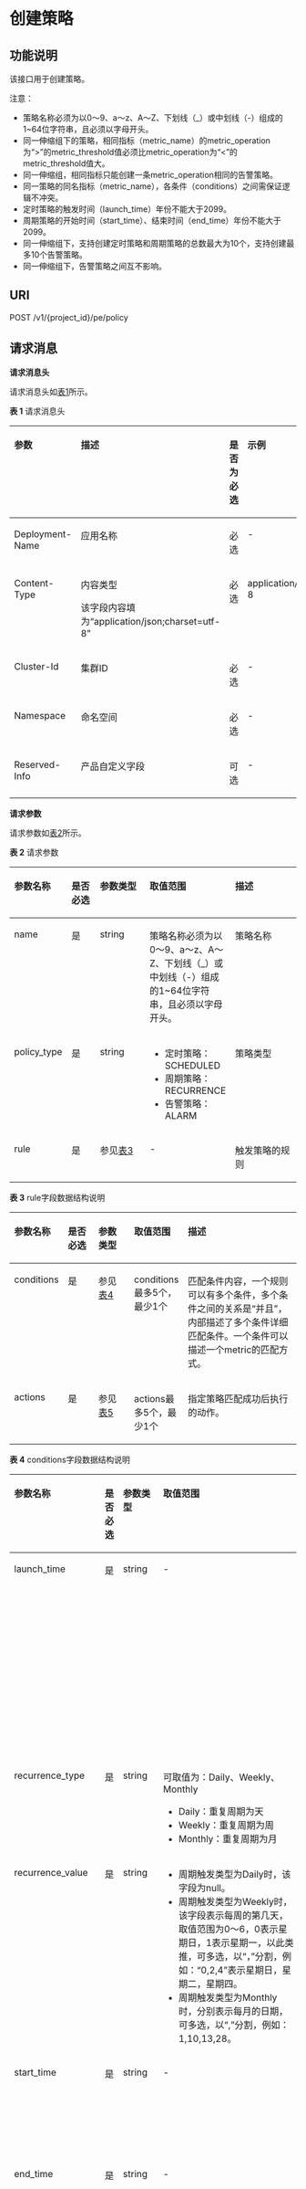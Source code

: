 # 创建策略<a name="ZH-CN_TOPIC_0130935537"></a>

## 功能说明<a name="zh-cn_topic_0082628667_section29498151"></a>

该接口用于创建策略。

注意：

-   策略名称必须为以0～9、a～z、A～Z、下划线（\_）或中划线（-）组成的1\~64位字符串，且必须以字母开头。
-   同一伸缩组下的策略，相同指标（metric\_name）的metric\_operation为“\>”的metric\_threshold值必须比metric\_operation为“<”的metric\_threshold值大。
-   同一伸缩组，相同指标只能创建一条metric\_operation相同的告警策略。
-   同一策略的同名指标（metric\_name），各条件（conditions）之间需保证逻辑不冲突。
-   定时策略的触发时间（launch\_time）年份不能大于2099。
-   周期策略的开始时间（start\_time）、结束时间（end\_time）年份不能大于2099。
-   同一伸缩组下，支持创建定时策略和周期策略的总数最大为10个，支持创建最多10个告警策略。
-   同一伸缩组下，告警策略之间互不影响。

## URI<a name="zh-cn_topic_0082628667_section64156767"></a>

POST /v1/\{project\_id\}/pe/policy

## 请求消息<a name="zh-cn_topic_0082628667_section40539992"></a>

**请求消息头**

请求消息头如[表1](#zh-cn_topic_0082628667_table16580664)所示。

**表 1**  请求消息头

<a name="zh-cn_topic_0082628667_table16580664"></a>
<table><thead align="left"><tr id="zh-cn_topic_0082628667_row57854556"><th class="cellrowborder" valign="top" width="28.28282828282828%" id="mcps1.2.5.1.1"><p id="zh-cn_topic_0082628667_p55707487"><a name="zh-cn_topic_0082628667_p55707487"></a><a name="zh-cn_topic_0082628667_p55707487"></a>参数</p>
</th>
<th class="cellrowborder" valign="top" width="28.28282828282828%" id="mcps1.2.5.1.2"><p id="zh-cn_topic_0082628667_p16012578"><a name="zh-cn_topic_0082628667_p16012578"></a><a name="zh-cn_topic_0082628667_p16012578"></a>描述</p>
</th>
<th class="cellrowborder" valign="top" width="17.17171717171717%" id="mcps1.2.5.1.3"><p id="zh-cn_topic_0082628667_p21950413"><a name="zh-cn_topic_0082628667_p21950413"></a><a name="zh-cn_topic_0082628667_p21950413"></a>是否为必选</p>
</th>
<th class="cellrowborder" valign="top" width="26.26262626262626%" id="mcps1.2.5.1.4"><p id="zh-cn_topic_0082628667_p33153033"><a name="zh-cn_topic_0082628667_p33153033"></a><a name="zh-cn_topic_0082628667_p33153033"></a>示例</p>
</th>
</tr>
</thead>
<tbody><tr id="zh-cn_topic_0082628667_row62378952"><td class="cellrowborder" valign="top" width="28.28282828282828%" headers="mcps1.2.5.1.1 "><p id="zh-cn_topic_0082628667_p19530342"><a name="zh-cn_topic_0082628667_p19530342"></a><a name="zh-cn_topic_0082628667_p19530342"></a>Deployment-Name</p>
</td>
<td class="cellrowborder" valign="top" width="28.28282828282828%" headers="mcps1.2.5.1.2 "><p id="zh-cn_topic_0082628667_p38453873"><a name="zh-cn_topic_0082628667_p38453873"></a><a name="zh-cn_topic_0082628667_p38453873"></a>应用名称</p>
</td>
<td class="cellrowborder" valign="top" width="17.17171717171717%" headers="mcps1.2.5.1.3 "><p id="zh-cn_topic_0082628667_p27755984"><a name="zh-cn_topic_0082628667_p27755984"></a><a name="zh-cn_topic_0082628667_p27755984"></a>必选</p>
</td>
<td class="cellrowborder" valign="top" width="26.26262626262626%" headers="mcps1.2.5.1.4 "><p id="zh-cn_topic_0082628667_p33642220"><a name="zh-cn_topic_0082628667_p33642220"></a><a name="zh-cn_topic_0082628667_p33642220"></a>-</p>
</td>
</tr>
<tr id="zh-cn_topic_0082628667_row34344524"><td class="cellrowborder" valign="top" width="28.28282828282828%" headers="mcps1.2.5.1.1 "><p id="zh-cn_topic_0082628667_p30443021"><a name="zh-cn_topic_0082628667_p30443021"></a><a name="zh-cn_topic_0082628667_p30443021"></a>Content-Type</p>
</td>
<td class="cellrowborder" valign="top" width="28.28282828282828%" headers="mcps1.2.5.1.2 "><p id="zh-cn_topic_0082628667_p49965631"><a name="zh-cn_topic_0082628667_p49965631"></a><a name="zh-cn_topic_0082628667_p49965631"></a>内容类型</p>
<p id="zh-cn_topic_0082628667_p47037497"><a name="zh-cn_topic_0082628667_p47037497"></a><a name="zh-cn_topic_0082628667_p47037497"></a>该字段内容填为“application/json;charset=utf-8”</p>
</td>
<td class="cellrowborder" valign="top" width="17.17171717171717%" headers="mcps1.2.5.1.3 "><p id="zh-cn_topic_0082628667_p51940951"><a name="zh-cn_topic_0082628667_p51940951"></a><a name="zh-cn_topic_0082628667_p51940951"></a>必选</p>
</td>
<td class="cellrowborder" valign="top" width="26.26262626262626%" headers="mcps1.2.5.1.4 "><p id="zh-cn_topic_0082628667_p46467513"><a name="zh-cn_topic_0082628667_p46467513"></a><a name="zh-cn_topic_0082628667_p46467513"></a>application/json;charset=utf-8</p>
</td>
</tr>
<tr id="zh-cn_topic_0082628667_row15554440"><td class="cellrowborder" valign="top" width="28.28282828282828%" headers="mcps1.2.5.1.1 "><p id="zh-cn_topic_0082628667_p51950091"><a name="zh-cn_topic_0082628667_p51950091"></a><a name="zh-cn_topic_0082628667_p51950091"></a>Cluster-Id</p>
</td>
<td class="cellrowborder" valign="top" width="28.28282828282828%" headers="mcps1.2.5.1.2 "><p id="zh-cn_topic_0082628667_p47207880"><a name="zh-cn_topic_0082628667_p47207880"></a><a name="zh-cn_topic_0082628667_p47207880"></a>集群ID</p>
</td>
<td class="cellrowborder" valign="top" width="17.17171717171717%" headers="mcps1.2.5.1.3 "><p id="zh-cn_topic_0082628667_p65741925"><a name="zh-cn_topic_0082628667_p65741925"></a><a name="zh-cn_topic_0082628667_p65741925"></a>必选</p>
</td>
<td class="cellrowborder" valign="top" width="26.26262626262626%" headers="mcps1.2.5.1.4 "><p id="zh-cn_topic_0082628667_p23495690"><a name="zh-cn_topic_0082628667_p23495690"></a><a name="zh-cn_topic_0082628667_p23495690"></a>-</p>
</td>
</tr>
<tr id="zh-cn_topic_0082628667_row10134624"><td class="cellrowborder" valign="top" width="28.28282828282828%" headers="mcps1.2.5.1.1 "><p id="zh-cn_topic_0082628667_p15598181"><a name="zh-cn_topic_0082628667_p15598181"></a><a name="zh-cn_topic_0082628667_p15598181"></a>Namespace</p>
</td>
<td class="cellrowborder" valign="top" width="28.28282828282828%" headers="mcps1.2.5.1.2 "><p id="zh-cn_topic_0082628667_p55493126"><a name="zh-cn_topic_0082628667_p55493126"></a><a name="zh-cn_topic_0082628667_p55493126"></a>命名空间</p>
</td>
<td class="cellrowborder" valign="top" width="17.17171717171717%" headers="mcps1.2.5.1.3 "><p id="p1299319521324"><a name="p1299319521324"></a><a name="p1299319521324"></a>必选</p>
</td>
<td class="cellrowborder" valign="top" width="26.26262626262626%" headers="mcps1.2.5.1.4 "><p id="zh-cn_topic_0082628667_p24818239"><a name="zh-cn_topic_0082628667_p24818239"></a><a name="zh-cn_topic_0082628667_p24818239"></a>-</p>
</td>
</tr>
<tr id="zh-cn_topic_0082628667_row22037565"><td class="cellrowborder" valign="top" width="28.28282828282828%" headers="mcps1.2.5.1.1 "><p id="zh-cn_topic_0082628667_p40212317"><a name="zh-cn_topic_0082628667_p40212317"></a><a name="zh-cn_topic_0082628667_p40212317"></a>Reserved-Info</p>
</td>
<td class="cellrowborder" valign="top" width="28.28282828282828%" headers="mcps1.2.5.1.2 "><p id="zh-cn_topic_0082628667_p35972254"><a name="zh-cn_topic_0082628667_p35972254"></a><a name="zh-cn_topic_0082628667_p35972254"></a>产品自定义字段</p>
</td>
<td class="cellrowborder" valign="top" width="17.17171717171717%" headers="mcps1.2.5.1.3 "><p id="zh-cn_topic_0082628667_p28071463"><a name="zh-cn_topic_0082628667_p28071463"></a><a name="zh-cn_topic_0082628667_p28071463"></a>可选</p>
</td>
<td class="cellrowborder" valign="top" width="26.26262626262626%" headers="mcps1.2.5.1.4 "><p id="zh-cn_topic_0082628667_p59196065"><a name="zh-cn_topic_0082628667_p59196065"></a><a name="zh-cn_topic_0082628667_p59196065"></a>-</p>
</td>
</tr>
</tbody>
</table>

**请求参数**

请求参数如[表2](#zh-cn_topic_0082628667_table26391943)所示。

**表 2**  请求参数

<a name="zh-cn_topic_0082628667_table26391943"></a>
<table><thead align="left"><tr id="zh-cn_topic_0082628667_row51582645"><th class="cellrowborder" valign="top" width="17%" id="mcps1.2.6.1.1"><p id="zh-cn_topic_0082628667_p17444750"><a name="zh-cn_topic_0082628667_p17444750"></a><a name="zh-cn_topic_0082628667_p17444750"></a>参数名称</p>
</th>
<th class="cellrowborder" valign="top" width="11%" id="mcps1.2.6.1.2"><p id="zh-cn_topic_0082628667_p3738651"><a name="zh-cn_topic_0082628667_p3738651"></a><a name="zh-cn_topic_0082628667_p3738651"></a>是否必选</p>
</th>
<th class="cellrowborder" valign="top" width="19%" id="mcps1.2.6.1.3"><p id="zh-cn_topic_0082628667_p34395333"><a name="zh-cn_topic_0082628667_p34395333"></a><a name="zh-cn_topic_0082628667_p34395333"></a>参数类型</p>
</th>
<th class="cellrowborder" valign="top" width="25%" id="mcps1.2.6.1.4"><p id="zh-cn_topic_0082628667_p34558579"><a name="zh-cn_topic_0082628667_p34558579"></a><a name="zh-cn_topic_0082628667_p34558579"></a>取值范围</p>
</th>
<th class="cellrowborder" valign="top" width="28.000000000000004%" id="mcps1.2.6.1.5"><p id="zh-cn_topic_0082628667_p47781518"><a name="zh-cn_topic_0082628667_p47781518"></a><a name="zh-cn_topic_0082628667_p47781518"></a>描述</p>
</th>
</tr>
</thead>
<tbody><tr id="zh-cn_topic_0082628667_row45097725"><td class="cellrowborder" valign="top" width="17%" headers="mcps1.2.6.1.1 "><p id="zh-cn_topic_0082628667_p29037097"><a name="zh-cn_topic_0082628667_p29037097"></a><a name="zh-cn_topic_0082628667_p29037097"></a>name</p>
</td>
<td class="cellrowborder" valign="top" width="11%" headers="mcps1.2.6.1.2 "><p id="zh-cn_topic_0082628667_p3194617"><a name="zh-cn_topic_0082628667_p3194617"></a><a name="zh-cn_topic_0082628667_p3194617"></a>是</p>
</td>
<td class="cellrowborder" valign="top" width="19%" headers="mcps1.2.6.1.3 "><p id="zh-cn_topic_0082628667_p57437397"><a name="zh-cn_topic_0082628667_p57437397"></a><a name="zh-cn_topic_0082628667_p57437397"></a>string</p>
</td>
<td class="cellrowborder" valign="top" width="25%" headers="mcps1.2.6.1.4 "><p id="p7356124014613"><a name="p7356124014613"></a><a name="p7356124014613"></a>策略名称必须为以0～9、a～z、A～Z、下划线（_）或中划线（-）组成的1~64位字符串，且必须以字母开头。</p>
</td>
<td class="cellrowborder" valign="top" width="28.000000000000004%" headers="mcps1.2.6.1.5 "><p id="zh-cn_topic_0082628667_p30495700"><a name="zh-cn_topic_0082628667_p30495700"></a><a name="zh-cn_topic_0082628667_p30495700"></a>策略名称</p>
</td>
</tr>
<tr id="zh-cn_topic_0082628667_row6025849"><td class="cellrowborder" valign="top" width="17%" headers="mcps1.2.6.1.1 "><p id="zh-cn_topic_0082628667_p18331773"><a name="zh-cn_topic_0082628667_p18331773"></a><a name="zh-cn_topic_0082628667_p18331773"></a>policy_type</p>
</td>
<td class="cellrowborder" valign="top" width="11%" headers="mcps1.2.6.1.2 "><p id="zh-cn_topic_0082628667_p8478608"><a name="zh-cn_topic_0082628667_p8478608"></a><a name="zh-cn_topic_0082628667_p8478608"></a>是</p>
</td>
<td class="cellrowborder" valign="top" width="19%" headers="mcps1.2.6.1.3 "><p id="zh-cn_topic_0082628667_p15678685"><a name="zh-cn_topic_0082628667_p15678685"></a><a name="zh-cn_topic_0082628667_p15678685"></a>string</p>
</td>
<td class="cellrowborder" valign="top" width="25%" headers="mcps1.2.6.1.4 "><a name="ul1293515593612"></a><a name="ul1293515593612"></a><ul id="ul1293515593612"><li>定时策略：SCHEDULED</li><li>周期策略：RECURRENCE</li><li>告警策略：ALARM</li></ul>
</td>
<td class="cellrowborder" valign="top" width="28.000000000000004%" headers="mcps1.2.6.1.5 "><p id="zh-cn_topic_0082628667_p57075007"><a name="zh-cn_topic_0082628667_p57075007"></a><a name="zh-cn_topic_0082628667_p57075007"></a>策略类型</p>
</td>
</tr>
<tr id="zh-cn_topic_0082628667_row43913021"><td class="cellrowborder" valign="top" width="17%" headers="mcps1.2.6.1.1 "><p id="zh-cn_topic_0082628667_p184914"><a name="zh-cn_topic_0082628667_p184914"></a><a name="zh-cn_topic_0082628667_p184914"></a>rule</p>
</td>
<td class="cellrowborder" valign="top" width="11%" headers="mcps1.2.6.1.2 "><p id="zh-cn_topic_0082628667_p14978051"><a name="zh-cn_topic_0082628667_p14978051"></a><a name="zh-cn_topic_0082628667_p14978051"></a>是</p>
</td>
<td class="cellrowborder" valign="top" width="19%" headers="mcps1.2.6.1.3 "><p id="zh-cn_topic_0082628667_p5262650"><a name="zh-cn_topic_0082628667_p5262650"></a><a name="zh-cn_topic_0082628667_p5262650"></a>参见<a href="#zh-cn_topic_0082628667_table114216215037">表3</a></p>
</td>
<td class="cellrowborder" valign="top" width="25%" headers="mcps1.2.6.1.4 "><p id="zh-cn_topic_0082628667_p11266626"><a name="zh-cn_topic_0082628667_p11266626"></a><a name="zh-cn_topic_0082628667_p11266626"></a>-</p>
</td>
<td class="cellrowborder" valign="top" width="28.000000000000004%" headers="mcps1.2.6.1.5 "><p id="p2842114714102"><a name="p2842114714102"></a><a name="p2842114714102"></a>触发策略的规则</p>
</td>
</tr>
</tbody>
</table>

**表 3**  rule字段数据结构说明

<a name="zh-cn_topic_0082628667_table114216215037"></a>
<table><thead align="left"><tr id="zh-cn_topic_0082628667_row50280428"><th class="cellrowborder" valign="top" width="17.17171717171717%" id="mcps1.2.6.1.1"><p id="zh-cn_topic_0082628667_p46182839"><a name="zh-cn_topic_0082628667_p46182839"></a><a name="zh-cn_topic_0082628667_p46182839"></a>参数名称</p>
</th>
<th class="cellrowborder" valign="top" width="11.111111111111112%" id="mcps1.2.6.1.2"><p id="zh-cn_topic_0082628667_p49822483"><a name="zh-cn_topic_0082628667_p49822483"></a><a name="zh-cn_topic_0082628667_p49822483"></a>是否必选</p>
</th>
<th class="cellrowborder" valign="top" width="13.13131313131313%" id="mcps1.2.6.1.3"><p id="zh-cn_topic_0082628667_p9089319"><a name="zh-cn_topic_0082628667_p9089319"></a><a name="zh-cn_topic_0082628667_p9089319"></a>参数类型</p>
</th>
<th class="cellrowborder" valign="top" width="16.16161616161616%" id="mcps1.2.6.1.4"><p id="zh-cn_topic_0082628667_p65146268"><a name="zh-cn_topic_0082628667_p65146268"></a><a name="zh-cn_topic_0082628667_p65146268"></a>取值范围</p>
</th>
<th class="cellrowborder" valign="top" width="42.42424242424242%" id="mcps1.2.6.1.5"><p id="zh-cn_topic_0082628667_p42356378"><a name="zh-cn_topic_0082628667_p42356378"></a><a name="zh-cn_topic_0082628667_p42356378"></a>描述</p>
</th>
</tr>
</thead>
<tbody><tr id="zh-cn_topic_0082628667_row8314568"><td class="cellrowborder" valign="top" width="17.17171717171717%" headers="mcps1.2.6.1.1 "><p id="zh-cn_topic_0082628667_p2391374"><a name="zh-cn_topic_0082628667_p2391374"></a><a name="zh-cn_topic_0082628667_p2391374"></a>conditions</p>
</td>
<td class="cellrowborder" valign="top" width="11.111111111111112%" headers="mcps1.2.6.1.2 "><p id="zh-cn_topic_0082628667_p59483605"><a name="zh-cn_topic_0082628667_p59483605"></a><a name="zh-cn_topic_0082628667_p59483605"></a>是</p>
</td>
<td class="cellrowborder" valign="top" width="13.13131313131313%" headers="mcps1.2.6.1.3 "><p id="zh-cn_topic_0082628667_p53442692"><a name="zh-cn_topic_0082628667_p53442692"></a><a name="zh-cn_topic_0082628667_p53442692"></a>参见<a href="#zh-cn_topic_0082628667_table1294668015037">表4</a></p>
</td>
<td class="cellrowborder" valign="top" width="16.16161616161616%" headers="mcps1.2.6.1.4 "><p id="zh-cn_topic_0082628667_p36581930"><a name="zh-cn_topic_0082628667_p36581930"></a><a name="zh-cn_topic_0082628667_p36581930"></a>conditions最多5个，最少1个</p>
</td>
<td class="cellrowborder" valign="top" width="42.42424242424242%" headers="mcps1.2.6.1.5 "><p id="zh-cn_topic_0082628667_p10346342"><a name="zh-cn_topic_0082628667_p10346342"></a><a name="zh-cn_topic_0082628667_p10346342"></a>匹配条件内容，一个规则可以有多个条件，多个条件之间的关系是“并且”，内部描述了多个条件详细匹配条件。一个条件可以描述一个metric的匹配方式。</p>
</td>
</tr>
<tr id="zh-cn_topic_0082628667_row26008214"><td class="cellrowborder" valign="top" width="17.17171717171717%" headers="mcps1.2.6.1.1 "><p id="zh-cn_topic_0082628667_p26290551"><a name="zh-cn_topic_0082628667_p26290551"></a><a name="zh-cn_topic_0082628667_p26290551"></a>actions</p>
</td>
<td class="cellrowborder" valign="top" width="11.111111111111112%" headers="mcps1.2.6.1.2 "><p id="zh-cn_topic_0082628667_p49159881"><a name="zh-cn_topic_0082628667_p49159881"></a><a name="zh-cn_topic_0082628667_p49159881"></a>是</p>
</td>
<td class="cellrowborder" valign="top" width="13.13131313131313%" headers="mcps1.2.6.1.3 "><p id="zh-cn_topic_0082628667_p22527411"><a name="zh-cn_topic_0082628667_p22527411"></a><a name="zh-cn_topic_0082628667_p22527411"></a>参见<a href="#zh-cn_topic_0082628667_table4669780915037">表5</a></p>
</td>
<td class="cellrowborder" valign="top" width="16.16161616161616%" headers="mcps1.2.6.1.4 "><p id="zh-cn_topic_0082628667_p47920339"><a name="zh-cn_topic_0082628667_p47920339"></a><a name="zh-cn_topic_0082628667_p47920339"></a>actions最多5个，最少1个</p>
</td>
<td class="cellrowborder" valign="top" width="42.42424242424242%" headers="mcps1.2.6.1.5 "><p id="zh-cn_topic_0082628667_p56342274"><a name="zh-cn_topic_0082628667_p56342274"></a><a name="zh-cn_topic_0082628667_p56342274"></a>指定策略匹配成功后执行的动作。</p>
</td>
</tr>
</tbody>
</table>

**表 4**  conditions字段数据结构说明

<a name="zh-cn_topic_0082628667_table1294668015037"></a>
<table><thead align="left"><tr id="zh-cn_topic_0082628667_row37524543"><th class="cellrowborder" valign="top" width="17.17171717171717%" id="mcps1.2.6.1.1"><p id="zh-cn_topic_0082628667_p19589120"><a name="zh-cn_topic_0082628667_p19589120"></a><a name="zh-cn_topic_0082628667_p19589120"></a>参数名称</p>
</th>
<th class="cellrowborder" valign="top" width="11.111111111111112%" id="mcps1.2.6.1.2"><p id="zh-cn_topic_0082628667_p43214919"><a name="zh-cn_topic_0082628667_p43214919"></a><a name="zh-cn_topic_0082628667_p43214919"></a>是否必选</p>
</th>
<th class="cellrowborder" valign="top" width="14.14141414141414%" id="mcps1.2.6.1.3"><p id="zh-cn_topic_0082628667_p10747513"><a name="zh-cn_topic_0082628667_p10747513"></a><a name="zh-cn_topic_0082628667_p10747513"></a>参数类型</p>
</th>
<th class="cellrowborder" valign="top" width="30.303030303030305%" id="mcps1.2.6.1.4"><p id="zh-cn_topic_0082628667_p65242240"><a name="zh-cn_topic_0082628667_p65242240"></a><a name="zh-cn_topic_0082628667_p65242240"></a>取值范围</p>
</th>
<th class="cellrowborder" valign="top" width="27.27272727272727%" id="mcps1.2.6.1.5"><p id="zh-cn_topic_0082628667_p50130116"><a name="zh-cn_topic_0082628667_p50130116"></a><a name="zh-cn_topic_0082628667_p50130116"></a>描述</p>
</th>
</tr>
</thead>
<tbody><tr id="zh-cn_topic_0082628667_row34007596"><td class="cellrowborder" valign="top" width="17.17171717171717%" headers="mcps1.2.6.1.1 "><p id="zh-cn_topic_0082628667_p3151905"><a name="zh-cn_topic_0082628667_p3151905"></a><a name="zh-cn_topic_0082628667_p3151905"></a>launch_time</p>
</td>
<td class="cellrowborder" valign="top" width="11.111111111111112%" headers="mcps1.2.6.1.2 "><p id="zh-cn_topic_0082628667_p53977738"><a name="zh-cn_topic_0082628667_p53977738"></a><a name="zh-cn_topic_0082628667_p53977738"></a>是</p>
</td>
<td class="cellrowborder" valign="top" width="14.14141414141414%" headers="mcps1.2.6.1.3 "><p id="zh-cn_topic_0082628667_p10120656"><a name="zh-cn_topic_0082628667_p10120656"></a><a name="zh-cn_topic_0082628667_p10120656"></a>string</p>
</td>
<td class="cellrowborder" valign="top" width="30.303030303030305%" headers="mcps1.2.6.1.4 "><p id="zh-cn_topic_0082628667_p14466778"><a name="zh-cn_topic_0082628667_p14466778"></a><a name="zh-cn_topic_0082628667_p14466778"></a>-</p>
</td>
<td class="cellrowborder" valign="top" width="27.27272727272727%" headers="mcps1.2.6.1.5 "><p id="p2930121751312"><a name="p2930121751312"></a><a name="p2930121751312"></a>触发时间，遵循ISO8601，UTC。</p>
<a name="ul18521122191317"></a><a name="ul18521122191317"></a><ul id="ul18521122191317"><li>如果policy_type为SCHEDULED，则格式为：YYYY-MM-DDThh:mmZ。</li><li>如果policy_type为RECURRENCE，则格式为：hh:mm。</li></ul>
</td>
</tr>
<tr id="zh-cn_topic_0082628667_row46331171"><td class="cellrowborder" valign="top" width="17.17171717171717%" headers="mcps1.2.6.1.1 "><p id="zh-cn_topic_0082628667_p61837391"><a name="zh-cn_topic_0082628667_p61837391"></a><a name="zh-cn_topic_0082628667_p61837391"></a>recurrence_type</p>
</td>
<td class="cellrowborder" valign="top" width="11.111111111111112%" headers="mcps1.2.6.1.2 "><p id="zh-cn_topic_0082628667_p42772808"><a name="zh-cn_topic_0082628667_p42772808"></a><a name="zh-cn_topic_0082628667_p42772808"></a>是</p>
</td>
<td class="cellrowborder" valign="top" width="14.14141414141414%" headers="mcps1.2.6.1.3 "><p id="zh-cn_topic_0082628667_p42045429"><a name="zh-cn_topic_0082628667_p42045429"></a><a name="zh-cn_topic_0082628667_p42045429"></a>string</p>
</td>
<td class="cellrowborder" valign="top" width="30.303030303030305%" headers="mcps1.2.6.1.4 "><p id="p74871629141517"><a name="p74871629141517"></a><a name="p74871629141517"></a>可取值为：Daily、Weekly、Monthly</p>
<a name="ul153785153154"></a><a name="ul153785153154"></a><ul id="ul153785153154"><li>Daily：重复周期为天</li><li>Weekly：重复周期为周</li><li>Monthly：重复周期为月</li></ul>
</td>
<td class="cellrowborder" valign="top" width="27.27272727272727%" headers="mcps1.2.6.1.5 "><p id="zh-cn_topic_0082628667_p42633357"><a name="zh-cn_topic_0082628667_p42633357"></a><a name="zh-cn_topic_0082628667_p42633357"></a>周期触发类型</p>
</td>
</tr>
<tr id="zh-cn_topic_0082628667_row48155897"><td class="cellrowborder" valign="top" width="17.17171717171717%" headers="mcps1.2.6.1.1 "><p id="zh-cn_topic_0082628667_p8313609"><a name="zh-cn_topic_0082628667_p8313609"></a><a name="zh-cn_topic_0082628667_p8313609"></a>recurrence_value</p>
</td>
<td class="cellrowborder" valign="top" width="11.111111111111112%" headers="mcps1.2.6.1.2 "><p id="zh-cn_topic_0082628667_p2313746"><a name="zh-cn_topic_0082628667_p2313746"></a><a name="zh-cn_topic_0082628667_p2313746"></a>是</p>
</td>
<td class="cellrowborder" valign="top" width="14.14141414141414%" headers="mcps1.2.6.1.3 "><p id="zh-cn_topic_0082628667_p53195707"><a name="zh-cn_topic_0082628667_p53195707"></a><a name="zh-cn_topic_0082628667_p53195707"></a>string</p>
</td>
<td class="cellrowborder" valign="top" width="30.303030303030305%" headers="mcps1.2.6.1.4 "><a name="ul19586314184013"></a><a name="ul19586314184013"></a><ul id="ul19586314184013"><li>周期触发类型为Daily时，该字段为null。</li><li>周期触发类型为Weekly时，该字段表示每周的第几天，取值范围为0～6，0表示星期日，1表示星期一，以此类推，可多选，以“，”分割，例如：“0,2,4”表示星期日，星期二，星期四。</li><li>周期触发类型为Monthly时，分别表示每月的日期，可多选，以“,”分割，例如：1,10,13,28。</li></ul>
</td>
<td class="cellrowborder" valign="top" width="27.27272727272727%" headers="mcps1.2.6.1.5 "><p id="zh-cn_topic_0082628667_p32575624"><a name="zh-cn_topic_0082628667_p32575624"></a><a name="zh-cn_topic_0082628667_p32575624"></a>周期触发任务数值</p>
</td>
</tr>
<tr id="zh-cn_topic_0082628667_row24745166"><td class="cellrowborder" valign="top" width="17.17171717171717%" headers="mcps1.2.6.1.1 "><p id="zh-cn_topic_0082628667_p58201440"><a name="zh-cn_topic_0082628667_p58201440"></a><a name="zh-cn_topic_0082628667_p58201440"></a>start_time</p>
</td>
<td class="cellrowborder" valign="top" width="11.111111111111112%" headers="mcps1.2.6.1.2 "><p id="zh-cn_topic_0082628667_p16696223"><a name="zh-cn_topic_0082628667_p16696223"></a><a name="zh-cn_topic_0082628667_p16696223"></a>是</p>
</td>
<td class="cellrowborder" valign="top" width="14.14141414141414%" headers="mcps1.2.6.1.3 "><p id="zh-cn_topic_0082628667_p10216818"><a name="zh-cn_topic_0082628667_p10216818"></a><a name="zh-cn_topic_0082628667_p10216818"></a>string</p>
</td>
<td class="cellrowborder" valign="top" width="30.303030303030305%" headers="mcps1.2.6.1.4 "><p id="zh-cn_topic_0082628667_p22255938"><a name="zh-cn_topic_0082628667_p22255938"></a><a name="zh-cn_topic_0082628667_p22255938"></a>-</p>
</td>
<td class="cellrowborder" valign="top" width="27.27272727272727%" headers="mcps1.2.6.1.5 "><p id="zh-cn_topic_0082628667_p57900534"><a name="zh-cn_topic_0082628667_p57900534"></a><a name="zh-cn_topic_0082628667_p57900534"></a>周期策略重复执行开始时间，遵循ISO8601，UTC，默认立即开始，格式为 : YYYY-MM-DDThh:mmZ。</p>
</td>
</tr>
<tr id="zh-cn_topic_0082628667_row51342761"><td class="cellrowborder" valign="top" width="17.17171717171717%" headers="mcps1.2.6.1.1 "><p id="zh-cn_topic_0082628667_p65122991"><a name="zh-cn_topic_0082628667_p65122991"></a><a name="zh-cn_topic_0082628667_p65122991"></a>end_time</p>
</td>
<td class="cellrowborder" valign="top" width="11.111111111111112%" headers="mcps1.2.6.1.2 "><p id="zh-cn_topic_0082628667_p40470925"><a name="zh-cn_topic_0082628667_p40470925"></a><a name="zh-cn_topic_0082628667_p40470925"></a>是</p>
</td>
<td class="cellrowborder" valign="top" width="14.14141414141414%" headers="mcps1.2.6.1.3 "><p id="zh-cn_topic_0082628667_p56919532"><a name="zh-cn_topic_0082628667_p56919532"></a><a name="zh-cn_topic_0082628667_p56919532"></a>string</p>
</td>
<td class="cellrowborder" valign="top" width="30.303030303030305%" headers="mcps1.2.6.1.4 "><p id="zh-cn_topic_0082628667_p47079412"><a name="zh-cn_topic_0082628667_p47079412"></a><a name="zh-cn_topic_0082628667_p47079412"></a>-</p>
</td>
<td class="cellrowborder" valign="top" width="27.27272727272727%" headers="mcps1.2.6.1.5 "><p id="zh-cn_topic_0082628667_p55336012"><a name="zh-cn_topic_0082628667_p55336012"></a><a name="zh-cn_topic_0082628667_p55336012"></a>周期策略重复执行结束时间，遵循ISO8601，UTC，格式为 : YYYY-MM-DDThh:mmZ。</p>
</td>
</tr>
<tr id="zh-cn_topic_0082628667_row28262061"><td class="cellrowborder" valign="top" width="17.17171717171717%" headers="mcps1.2.6.1.1 "><p id="zh-cn_topic_0082628667_p7525633"><a name="zh-cn_topic_0082628667_p7525633"></a><a name="zh-cn_topic_0082628667_p7525633"></a>metric_namespace</p>
</td>
<td class="cellrowborder" valign="top" width="11.111111111111112%" headers="mcps1.2.6.1.2 "><p id="zh-cn_topic_0082628667_p5596537"><a name="zh-cn_topic_0082628667_p5596537"></a><a name="zh-cn_topic_0082628667_p5596537"></a>是</p>
</td>
<td class="cellrowborder" valign="top" width="14.14141414141414%" headers="mcps1.2.6.1.3 "><p id="zh-cn_topic_0082628667_p50666366"><a name="zh-cn_topic_0082628667_p50666366"></a><a name="zh-cn_topic_0082628667_p50666366"></a>string</p>
</td>
<td class="cellrowborder" valign="top" width="30.303030303030305%" headers="mcps1.2.6.1.4 "><a name="ul626532974213"></a><a name="ul626532974213"></a><ul id="ul626532974213"><li>PAAS.CONTAINER：应用指标的命名空间</li><li>PAAS.CUSTOMMETRICS：自定义指标的命名空间</li></ul>
</td>
<td class="cellrowborder" valign="top" width="27.27272727272727%" headers="mcps1.2.6.1.5 "><p id="zh-cn_topic_0082628667_p31825997"><a name="zh-cn_topic_0082628667_p31825997"></a><a name="zh-cn_topic_0082628667_p31825997"></a>命名空间</p>
</td>
</tr>
<tr id="zh-cn_topic_0082628667_row17998518"><td class="cellrowborder" valign="top" width="17.17171717171717%" headers="mcps1.2.6.1.1 "><p id="zh-cn_topic_0082628667_p48593825"><a name="zh-cn_topic_0082628667_p48593825"></a><a name="zh-cn_topic_0082628667_p48593825"></a>metric_name</p>
</td>
<td class="cellrowborder" valign="top" width="11.111111111111112%" headers="mcps1.2.6.1.2 "><p id="zh-cn_topic_0082628667_p43785757"><a name="zh-cn_topic_0082628667_p43785757"></a><a name="zh-cn_topic_0082628667_p43785757"></a>是</p>
</td>
<td class="cellrowborder" valign="top" width="14.14141414141414%" headers="mcps1.2.6.1.3 "><p id="zh-cn_topic_0082628667_p56985425"><a name="zh-cn_topic_0082628667_p56985425"></a><a name="zh-cn_topic_0082628667_p56985425"></a>string</p>
</td>
<td class="cellrowborder" valign="top" width="30.303030303030305%" headers="mcps1.2.6.1.4 "><p id="zh-cn_topic_0082628667_p52416742"><a name="zh-cn_topic_0082628667_p52416742"></a><a name="zh-cn_topic_0082628667_p52416742"></a>-</p>
</td>
<td class="cellrowborder" valign="top" width="27.27272727272727%" headers="mcps1.2.6.1.5 "><p id="zh-cn_topic_0082628667_p17897732"><a name="zh-cn_topic_0082628667_p17897732"></a><a name="zh-cn_topic_0082628667_p17897732"></a>指标名称</p>
</td>
</tr>
<tr id="zh-cn_topic_0082628667_row26861861"><td class="cellrowborder" valign="top" width="17.17171717171717%" headers="mcps1.2.6.1.1 "><p id="zh-cn_topic_0082628667_p28327138"><a name="zh-cn_topic_0082628667_p28327138"></a><a name="zh-cn_topic_0082628667_p28327138"></a>metric_unit</p>
</td>
<td class="cellrowborder" valign="top" width="11.111111111111112%" headers="mcps1.2.6.1.2 "><p id="zh-cn_topic_0082628667_p12796860"><a name="zh-cn_topic_0082628667_p12796860"></a><a name="zh-cn_topic_0082628667_p12796860"></a>是</p>
</td>
<td class="cellrowborder" valign="top" width="14.14141414141414%" headers="mcps1.2.6.1.3 "><p id="zh-cn_topic_0082628667_p29912730"><a name="zh-cn_topic_0082628667_p29912730"></a><a name="zh-cn_topic_0082628667_p29912730"></a>string</p>
</td>
<td class="cellrowborder" valign="top" width="30.303030303030305%" headers="mcps1.2.6.1.4 "><p id="zh-cn_topic_0082628667_p7012069"><a name="zh-cn_topic_0082628667_p7012069"></a><a name="zh-cn_topic_0082628667_p7012069"></a>-</p>
</td>
<td class="cellrowborder" valign="top" width="27.27272727272727%" headers="mcps1.2.6.1.5 "><p id="zh-cn_topic_0082628667_p31106692"><a name="zh-cn_topic_0082628667_p31106692"></a><a name="zh-cn_topic_0082628667_p31106692"></a>单位</p>
</td>
</tr>
<tr id="zh-cn_topic_0082628667_row11524775"><td class="cellrowborder" valign="top" width="17.17171717171717%" headers="mcps1.2.6.1.1 "><p id="zh-cn_topic_0082628667_p61091552"><a name="zh-cn_topic_0082628667_p61091552"></a><a name="zh-cn_topic_0082628667_p61091552"></a>period</p>
</td>
<td class="cellrowborder" valign="top" width="11.111111111111112%" headers="mcps1.2.6.1.2 "><p id="zh-cn_topic_0082628667_p49468641"><a name="zh-cn_topic_0082628667_p49468641"></a><a name="zh-cn_topic_0082628667_p49468641"></a>是</p>
</td>
<td class="cellrowborder" valign="top" width="14.14141414141414%" headers="mcps1.2.6.1.3 "><p id="zh-cn_topic_0082628667_p47536979"><a name="zh-cn_topic_0082628667_p47536979"></a><a name="zh-cn_topic_0082628667_p47536979"></a>int</p>
</td>
<td class="cellrowborder" valign="top" width="30.303030303030305%" headers="mcps1.2.6.1.4 "><p id="zh-cn_topic_0082628667_p25290077"><a name="zh-cn_topic_0082628667_p25290077"></a><a name="zh-cn_topic_0082628667_p25290077"></a>分别包括20，60，300，900，1800，3600</p>
</td>
<td class="cellrowborder" valign="top" width="27.27272727272727%" headers="mcps1.2.6.1.5 "><p id="zh-cn_topic_0082628667_p35230376"><a name="zh-cn_topic_0082628667_p35230376"></a><a name="zh-cn_topic_0082628667_p35230376"></a>统计周期，单位：秒</p>
</td>
</tr>
<tr id="zh-cn_topic_0082628667_row48637933"><td class="cellrowborder" valign="top" width="17.17171717171717%" headers="mcps1.2.6.1.1 "><p id="zh-cn_topic_0082628667_p47358524"><a name="zh-cn_topic_0082628667_p47358524"></a><a name="zh-cn_topic_0082628667_p47358524"></a>evaluation_periods</p>
</td>
<td class="cellrowborder" valign="top" width="11.111111111111112%" headers="mcps1.2.6.1.2 "><p id="zh-cn_topic_0082628667_p10835231"><a name="zh-cn_topic_0082628667_p10835231"></a><a name="zh-cn_topic_0082628667_p10835231"></a>是</p>
</td>
<td class="cellrowborder" valign="top" width="14.14141414141414%" headers="mcps1.2.6.1.3 "><p id="zh-cn_topic_0082628667_p5238527"><a name="zh-cn_topic_0082628667_p5238527"></a><a name="zh-cn_topic_0082628667_p5238527"></a>int</p>
</td>
<td class="cellrowborder" valign="top" width="30.303030303030305%" headers="mcps1.2.6.1.4 "><p id="p278610414437"><a name="p278610414437"></a><a name="p278610414437"></a>1，2，3，4，5</p>
</td>
<td class="cellrowborder" valign="top" width="27.27272727272727%" headers="mcps1.2.6.1.5 "><p id="zh-cn_topic_0082628667_p10238932"><a name="zh-cn_topic_0082628667_p10238932"></a><a name="zh-cn_topic_0082628667_p10238932"></a>连续周期数</p>
</td>
</tr>
<tr id="zh-cn_topic_0082628667_row25041524"><td class="cellrowborder" valign="top" width="17.17171717171717%" headers="mcps1.2.6.1.1 "><p id="zh-cn_topic_0082628667_p15097570"><a name="zh-cn_topic_0082628667_p15097570"></a><a name="zh-cn_topic_0082628667_p15097570"></a>statistic</p>
</td>
<td class="cellrowborder" valign="top" width="11.111111111111112%" headers="mcps1.2.6.1.2 "><p id="zh-cn_topic_0082628667_p14943697"><a name="zh-cn_topic_0082628667_p14943697"></a><a name="zh-cn_topic_0082628667_p14943697"></a>是</p>
</td>
<td class="cellrowborder" valign="top" width="14.14141414141414%" headers="mcps1.2.6.1.3 "><p id="zh-cn_topic_0082628667_p2479977"><a name="zh-cn_topic_0082628667_p2479977"></a><a name="zh-cn_topic_0082628667_p2479977"></a>string</p>
</td>
<td class="cellrowborder" valign="top" width="30.303030303030305%" headers="mcps1.2.6.1.4 "><p id="zh-cn_topic_0082628667_p66660433"><a name="zh-cn_topic_0082628667_p66660433"></a><a name="zh-cn_topic_0082628667_p66660433"></a>当前只支持平均值（average）</p>
</td>
<td class="cellrowborder" valign="top" width="27.27272727272727%" headers="mcps1.2.6.1.5 "><p id="zh-cn_topic_0082628667_p30785969"><a name="zh-cn_topic_0082628667_p30785969"></a><a name="zh-cn_topic_0082628667_p30785969"></a>统计方式</p>
</td>
</tr>
<tr id="zh-cn_topic_0082628667_row8638270"><td class="cellrowborder" valign="top" width="17.17171717171717%" headers="mcps1.2.6.1.1 "><p id="zh-cn_topic_0082628667_p28611270"><a name="zh-cn_topic_0082628667_p28611270"></a><a name="zh-cn_topic_0082628667_p28611270"></a>metric_operation</p>
</td>
<td class="cellrowborder" valign="top" width="11.111111111111112%" headers="mcps1.2.6.1.2 "><p id="zh-cn_topic_0082628667_p35811547"><a name="zh-cn_topic_0082628667_p35811547"></a><a name="zh-cn_topic_0082628667_p35811547"></a>是</p>
</td>
<td class="cellrowborder" valign="top" width="14.14141414141414%" headers="mcps1.2.6.1.3 "><p id="zh-cn_topic_0082628667_p15054180"><a name="zh-cn_topic_0082628667_p15054180"></a><a name="zh-cn_topic_0082628667_p15054180"></a>string</p>
</td>
<td class="cellrowborder" valign="top" width="30.303030303030305%" headers="mcps1.2.6.1.4 "><p id="p78691755452"><a name="p78691755452"></a><a name="p78691755452"></a>包含“&gt;”、“&lt;”。</p>
<p id="zh-cn_topic_0082628667_p11429066"><a name="zh-cn_topic_0082628667_p11429066"></a><a name="zh-cn_topic_0082628667_p11429066"></a>例如，“&gt;”表示当metric大于metric_thresholdUpdate值时触发actions</p>
</td>
<td class="cellrowborder" valign="top" width="27.27272727272727%" headers="mcps1.2.6.1.5 "><p id="zh-cn_topic_0082628667_p53339124"><a name="zh-cn_topic_0082628667_p53339124"></a><a name="zh-cn_topic_0082628667_p53339124"></a>指标操作符</p>
</td>
</tr>
<tr id="zh-cn_topic_0082628667_row10290070"><td class="cellrowborder" valign="top" width="17.17171717171717%" headers="mcps1.2.6.1.1 "><p id="zh-cn_topic_0082628667_p28189346"><a name="zh-cn_topic_0082628667_p28189346"></a><a name="zh-cn_topic_0082628667_p28189346"></a>metric_threshold</p>
</td>
<td class="cellrowborder" valign="top" width="11.111111111111112%" headers="mcps1.2.6.1.2 "><p id="zh-cn_topic_0082628667_p1635686"><a name="zh-cn_topic_0082628667_p1635686"></a><a name="zh-cn_topic_0082628667_p1635686"></a>是</p>
</td>
<td class="cellrowborder" valign="top" width="14.14141414141414%" headers="mcps1.2.6.1.3 "><p id="zh-cn_topic_0082628667_p65381771"><a name="zh-cn_topic_0082628667_p65381771"></a><a name="zh-cn_topic_0082628667_p65381771"></a>float64</p>
</td>
<td class="cellrowborder" valign="top" width="30.303030303030305%" headers="mcps1.2.6.1.4 "><p id="zh-cn_topic_0082628667_p61432121"><a name="zh-cn_topic_0082628667_p61432121"></a><a name="zh-cn_topic_0082628667_p61432121"></a>[0，2147483647]</p>
</td>
<td class="cellrowborder" valign="top" width="27.27272727272727%" headers="mcps1.2.6.1.5 "><p id="zh-cn_topic_0082628667_p9945879"><a name="zh-cn_topic_0082628667_p9945879"></a><a name="zh-cn_topic_0082628667_p9945879"></a>阈值条件</p>
</td>
</tr>
</tbody>
</table>

举例说明告警策略中conditions各个参数含义：

```
"conditions"：[{ 
   "metric_namespace" : "PAAS.CONTAINER", 
   "metric_name" : "cpuUsage", 
   "metric_unit" : "Percent", 
   "period" : 300, 
   "evaluation_periods" : 2, 
   "statistic" : "average", 
   "metric_operation" : ">", 
   "metric_threshold" : 70 
   }]
```

当应用指标（metric\_namespace）为cpuUsage（metric\_unit）时，应用在连续2（evaluation\_periods）个周期（周期时长：300秒）内平均值（statistic）值超过70%（metric\_threshold）时触发策略。

**表 5**  actions字段数据结构说明

<a name="zh-cn_topic_0082628667_table4669780915037"></a>
<table><thead align="left"><tr id="zh-cn_topic_0082628667_row3762492"><th class="cellrowborder" valign="top" width="17%" id="mcps1.2.6.1.1"><p id="zh-cn_topic_0082628667_p36326405"><a name="zh-cn_topic_0082628667_p36326405"></a><a name="zh-cn_topic_0082628667_p36326405"></a>参数名称</p>
</th>
<th class="cellrowborder" valign="top" width="11%" id="mcps1.2.6.1.2"><p id="zh-cn_topic_0082628667_p56757654"><a name="zh-cn_topic_0082628667_p56757654"></a><a name="zh-cn_topic_0082628667_p56757654"></a>是否必选</p>
</th>
<th class="cellrowborder" valign="top" width="20%" id="mcps1.2.6.1.3"><p id="zh-cn_topic_0082628667_p33967256"><a name="zh-cn_topic_0082628667_p33967256"></a><a name="zh-cn_topic_0082628667_p33967256"></a>参数类型</p>
</th>
<th class="cellrowborder" valign="top" width="25%" id="mcps1.2.6.1.4"><p id="zh-cn_topic_0082628667_p66993202"><a name="zh-cn_topic_0082628667_p66993202"></a><a name="zh-cn_topic_0082628667_p66993202"></a>取值范围</p>
</th>
<th class="cellrowborder" valign="top" width="27%" id="mcps1.2.6.1.5"><p id="zh-cn_topic_0082628667_p57740301"><a name="zh-cn_topic_0082628667_p57740301"></a><a name="zh-cn_topic_0082628667_p57740301"></a>描述</p>
</th>
</tr>
</thead>
<tbody><tr id="zh-cn_topic_0082628667_row46452817"><td class="cellrowborder" valign="top" width="17%" headers="mcps1.2.6.1.1 "><p id="zh-cn_topic_0082628667_p4581796"><a name="zh-cn_topic_0082628667_p4581796"></a><a name="zh-cn_topic_0082628667_p4581796"></a>type</p>
</td>
<td class="cellrowborder" valign="top" width="11%" headers="mcps1.2.6.1.2 "><p id="zh-cn_topic_0082628667_p35581233"><a name="zh-cn_topic_0082628667_p35581233"></a><a name="zh-cn_topic_0082628667_p35581233"></a>是</p>
</td>
<td class="cellrowborder" valign="top" width="20%" headers="mcps1.2.6.1.3 "><p id="zh-cn_topic_0082628667_p63507614"><a name="zh-cn_topic_0082628667_p63507614"></a><a name="zh-cn_topic_0082628667_p63507614"></a>string</p>
</td>
<td class="cellrowborder" valign="top" width="25%" headers="mcps1.2.6.1.4 "><a name="ul2396121694713"></a><a name="ul2396121694713"></a><ul id="ul2396121694713"><li>scale_out_k8s</li><li>scale_out_vm</li><li>scale_in_k8s</li><li>scale_in_vm</li><li>scale_set_k8s</li><li>scale_set_vm</li></ul>
</td>
<td class="cellrowborder" valign="top" width="27%" headers="mcps1.2.6.1.5 "><a name="ul115110296485"></a><a name="ul115110296485"></a><ul id="ul115110296485"><li>scale_out_k8s、scale_out_vm表示扩容。</li><li>scale_in_k8s、scale_in_vm表示缩容。</li><li>scale_set_k8s、scale_set_vm表示设置应用实例个数。</li></ul>
<div class="note" id="note792814904810"><a name="note792814904810"></a><a name="note792814904810"></a><span class="notetitle"> 说明： </span><div class="notebody"><p id="p199289904812"><a name="p199289904812"></a><a name="p199289904812"></a>含有k8s的表示容器应用，含有vm的表示进程应用。</p>
</div></div>
</td>
</tr>
<tr id="zh-cn_topic_0082628667_row17794566"><td class="cellrowborder" valign="top" width="17%" headers="mcps1.2.6.1.1 "><p id="zh-cn_topic_0082628667_p32073719"><a name="zh-cn_topic_0082628667_p32073719"></a><a name="zh-cn_topic_0082628667_p32073719"></a>parameters</p>
</td>
<td class="cellrowborder" valign="top" width="11%" headers="mcps1.2.6.1.2 "><p id="zh-cn_topic_0082628667_p47834478"><a name="zh-cn_topic_0082628667_p47834478"></a><a name="zh-cn_topic_0082628667_p47834478"></a>是</p>
</td>
<td class="cellrowborder" valign="top" width="20%" headers="mcps1.2.6.1.3 "><p id="zh-cn_topic_0082628667_p49387472"><a name="zh-cn_topic_0082628667_p49387472"></a><a name="zh-cn_topic_0082628667_p49387472"></a>参见<a href="#zh-cn_topic_0082628667_table767988015037">表6</a></p>
</td>
<td class="cellrowborder" valign="top" width="25%" headers="mcps1.2.6.1.4 "><p id="zh-cn_topic_0082628667_p33116486"><a name="zh-cn_topic_0082628667_p33116486"></a><a name="zh-cn_topic_0082628667_p33116486"></a>-</p>
</td>
<td class="cellrowborder" valign="top" width="27%" headers="mcps1.2.6.1.5 "><p id="zh-cn_topic_0082628667_p65189719"><a name="zh-cn_topic_0082628667_p65189719"></a><a name="zh-cn_topic_0082628667_p65189719"></a>包含扩缩容的实例数</p>
</td>
</tr>
</tbody>
</table>

**表 6**  parameters字段数据结构说明

<a name="zh-cn_topic_0082628667_table767988015037"></a>
<table><thead align="left"><tr id="zh-cn_topic_0082628667_row22891915"><th class="cellrowborder" valign="top" width="17%" id="mcps1.2.6.1.1"><p id="zh-cn_topic_0082628667_p42305831"><a name="zh-cn_topic_0082628667_p42305831"></a><a name="zh-cn_topic_0082628667_p42305831"></a>参数名称</p>
</th>
<th class="cellrowborder" valign="top" width="11%" id="mcps1.2.6.1.2"><p id="zh-cn_topic_0082628667_p4220283"><a name="zh-cn_topic_0082628667_p4220283"></a><a name="zh-cn_topic_0082628667_p4220283"></a>是否必选</p>
</th>
<th class="cellrowborder" valign="top" width="20%" id="mcps1.2.6.1.3"><p id="zh-cn_topic_0082628667_p6298672"><a name="zh-cn_topic_0082628667_p6298672"></a><a name="zh-cn_topic_0082628667_p6298672"></a>参数类型</p>
</th>
<th class="cellrowborder" valign="top" width="25%" id="mcps1.2.6.1.4"><p id="zh-cn_topic_0082628667_p40430446"><a name="zh-cn_topic_0082628667_p40430446"></a><a name="zh-cn_topic_0082628667_p40430446"></a>取值范围</p>
</th>
<th class="cellrowborder" valign="top" width="27%" id="mcps1.2.6.1.5"><p id="zh-cn_topic_0082628667_p53640668"><a name="zh-cn_topic_0082628667_p53640668"></a><a name="zh-cn_topic_0082628667_p53640668"></a>描述</p>
</th>
</tr>
</thead>
<tbody><tr id="zh-cn_topic_0082628667_row49926818"><td class="cellrowborder" valign="top" width="17%" headers="mcps1.2.6.1.1 "><p id="zh-cn_topic_0082628667_p17540457"><a name="zh-cn_topic_0082628667_p17540457"></a><a name="zh-cn_topic_0082628667_p17540457"></a>scale_unit</p>
</td>
<td class="cellrowborder" valign="top" width="11%" headers="mcps1.2.6.1.2 "><p id="zh-cn_topic_0082628667_p11490904"><a name="zh-cn_topic_0082628667_p11490904"></a><a name="zh-cn_topic_0082628667_p11490904"></a>是</p>
</td>
<td class="cellrowborder" valign="top" width="20%" headers="mcps1.2.6.1.3 "><p id="zh-cn_topic_0082628667_p58348056"><a name="zh-cn_topic_0082628667_p58348056"></a><a name="zh-cn_topic_0082628667_p58348056"></a>int</p>
</td>
<td class="cellrowborder" valign="top" width="25%" headers="mcps1.2.6.1.4 "><p id="zh-cn_topic_0082628667_p28572113"><a name="zh-cn_topic_0082628667_p28572113"></a><a name="zh-cn_topic_0082628667_p28572113"></a>在策略组的最小实例数与最大实例数之间</p>
</td>
<td class="cellrowborder" valign="top" width="27%" headers="mcps1.2.6.1.5 "><p id="zh-cn_topic_0082628667_p32639786"><a name="zh-cn_topic_0082628667_p32639786"></a><a name="zh-cn_topic_0082628667_p32639786"></a>扩缩容的实例数</p>
</td>
</tr>
</tbody>
</table>

**请求示例**

-   定时策略示例

    ```
    {
        "name" : "policy1",
        "policy_type" : "SCHEDULED",
        "rule" : {
            "conditions" : [{
                    "launch_time" : "2017-03-04T03:37Z",
                    "recurrence_type" : null,
                    "recurrence_value" : null,
                    "start_time" : null,
                    "end_time" : null
                }
            ],
            "actions" : [{
                    "type" : "scale_set_k8s",
                    "parameters" : {
                        "scale_unit" : 1
                    }
                }
            ]
        }
    }
    ```

-   周期策略示例

    ```
    {
        "name" : "policy_2",
        "policy_type" : "RECURRENCE",
        "rule" : {
            "conditions" : [{
                    "launch_time" : "13:45",
                    "recurrence_type" : "Weekly",
                    "recurrence_value" : "0,1,4",
                    "start_time" : "2017-01-26T03:33Z",
                    "end_time" : "2099-01-31T03:33Z"
                }
            ],
            "actions" : [{
                    "type" : "scale_set_k8s",
                    "parameters" : {
                        "scale_unit" : 1
                    }
                }
            ]
        }
    }
    ```

-   告警策略示例

    ```
    {
        "name" : "policy_1",
        "policy_type" : "ALARM",
        "rule" : {
            "conditions" : [{
                    "metric_namespace" : "PAAS.CONTAINER",
                    "metric_name" : "cpuUsage",
                    "metric_unit" : "Percent",
                    "period" : 60,
                    "evaluation_periods" : 1,
                    "statistic" : "average",
                    "metric_operation" : ">",
                    "metric_threshold" : 70
                }
            ],
            "actions" : [{
                    "type" : "scale_out_k8s",
                    "parameters" : {
                        "scale_unit" : 1
                    }
                }
            ]
        }
    }
    ```


## 响应消息<a name="zh-cn_topic_0082628667_section29315611"></a>

**响应参数**

响应参数如[表7](#zh-cn_topic_0082628667_table56352326)所示。

**表 7**  响应参数

<a name="zh-cn_topic_0082628667_table56352326"></a>
<table><thead align="left"><tr id="zh-cn_topic_0082628667_row19206131"><th class="cellrowborder" valign="top" width="29.29%" id="mcps1.2.4.1.1"><p id="zh-cn_topic_0082628667_p12192756"><a name="zh-cn_topic_0082628667_p12192756"></a><a name="zh-cn_topic_0082628667_p12192756"></a>参数名称</p>
</th>
<th class="cellrowborder" valign="top" width="15.15%" id="mcps1.2.4.1.2"><p id="zh-cn_topic_0082628667_p48089211"><a name="zh-cn_topic_0082628667_p48089211"></a><a name="zh-cn_topic_0082628667_p48089211"></a>参数类型</p>
</th>
<th class="cellrowborder" valign="top" width="55.559999999999995%" id="mcps1.2.4.1.3"><p id="zh-cn_topic_0082628667_p2911981"><a name="zh-cn_topic_0082628667_p2911981"></a><a name="zh-cn_topic_0082628667_p2911981"></a>描述</p>
</th>
</tr>
</thead>
<tbody><tr id="zh-cn_topic_0082628667_row34543924"><td class="cellrowborder" valign="top" width="29.29%" headers="mcps1.2.4.1.1 "><p id="zh-cn_topic_0082628667_p46594488"><a name="zh-cn_topic_0082628667_p46594488"></a><a name="zh-cn_topic_0082628667_p46594488"></a>errorCode</p>
</td>
<td class="cellrowborder" valign="top" width="15.15%" headers="mcps1.2.4.1.2 "><p id="zh-cn_topic_0082628667_p16057184"><a name="zh-cn_topic_0082628667_p16057184"></a><a name="zh-cn_topic_0082628667_p16057184"></a>string</p>
</td>
<td class="cellrowborder" valign="top" width="55.559999999999995%" headers="mcps1.2.4.1.3 "><p id="zh-cn_topic_0082628667_p25563541"><a name="zh-cn_topic_0082628667_p25563541"></a><a name="zh-cn_topic_0082628667_p25563541"></a>错误码</p>
</td>
</tr>
<tr id="zh-cn_topic_0082628667_row28745279"><td class="cellrowborder" valign="top" width="29.29%" headers="mcps1.2.4.1.1 "><p id="zh-cn_topic_0082628667_p46666290"><a name="zh-cn_topic_0082628667_p46666290"></a><a name="zh-cn_topic_0082628667_p46666290"></a>errorMessage</p>
</td>
<td class="cellrowborder" valign="top" width="15.15%" headers="mcps1.2.4.1.2 "><p id="zh-cn_topic_0082628667_p21873125"><a name="zh-cn_topic_0082628667_p21873125"></a><a name="zh-cn_topic_0082628667_p21873125"></a>string</p>
</td>
<td class="cellrowborder" valign="top" width="55.559999999999995%" headers="mcps1.2.4.1.3 "><p id="zh-cn_topic_0082628667_p26892672"><a name="zh-cn_topic_0082628667_p26892672"></a><a name="zh-cn_topic_0082628667_p26892672"></a>详细信息</p>
</td>
</tr>
<tr id="zh-cn_topic_0082628667_row40707460"><td class="cellrowborder" valign="top" width="29.29%" headers="mcps1.2.4.1.1 "><p id="zh-cn_topic_0082628667_p8970000"><a name="zh-cn_topic_0082628667_p8970000"></a><a name="zh-cn_topic_0082628667_p8970000"></a>policy_id</p>
</td>
<td class="cellrowborder" valign="top" width="15.15%" headers="mcps1.2.4.1.2 "><p id="zh-cn_topic_0082628667_p55481367"><a name="zh-cn_topic_0082628667_p55481367"></a><a name="zh-cn_topic_0082628667_p55481367"></a>string</p>
</td>
<td class="cellrowborder" valign="top" width="55.559999999999995%" headers="mcps1.2.4.1.3 "><p id="zh-cn_topic_0082628667_p64805763"><a name="zh-cn_topic_0082628667_p64805763"></a><a name="zh-cn_topic_0082628667_p64805763"></a>策略ID</p>
</td>
</tr>
</tbody>
</table>

**响应示例**

```
{   
   "errorCode": 0, 
   "errorMessage": "", 
   "policy_id": "1b9994f0-847a-45e4-aeee-e8b604dddb34" 
}
```

## 错误码<a name="section020382392113"></a>

**表 8**  错误码

<a name="table1224552382117"></a>
<table><thead align="left"><tr id="row16243112316213"><th class="cellrowborder" valign="top" width="33.333333333333336%" id="mcps1.2.4.1.1"><p id="p524317236215"><a name="p524317236215"></a><a name="p524317236215"></a>错误码</p>
</th>
<th class="cellrowborder" valign="top" width="33.333333333333336%" id="mcps1.2.4.1.2"><p id="p16243132392111"><a name="p16243132392111"></a><a name="p16243132392111"></a>错误信息</p>
</th>
<th class="cellrowborder" valign="top" width="33.333333333333336%" id="mcps1.2.4.1.3"><p id="p14243172315215"><a name="p14243172315215"></a><a name="p14243172315215"></a>处理措施</p>
</th>
</tr>
</thead>
<tbody><tr id="row32449234219"><td class="cellrowborder" valign="top" width="33.333333333333336%" headers="mcps1.2.4.1.1 "><p id="p3691758122110"><a name="p3691758122110"></a><a name="p3691758122110"></a>SVCSTG.PE.4001101</p>
</td>
<td class="cellrowborder" valign="top" width="33.333333333333336%" headers="mcps1.2.4.1.2 "><p id="p1369658132118"><a name="p1369658132118"></a><a name="p1369658132118"></a>参数不合法。</p>
</td>
<td class="cellrowborder" valign="top" width="33.333333333333336%" headers="mcps1.2.4.1.3 "><p id="p1469205822114"><a name="p1469205822114"></a><a name="p1469205822114"></a>请检查对应的参数是否符合要求。</p>
</td>
</tr>
<tr id="row2245823112116"><td class="cellrowborder" valign="top" width="33.333333333333336%" headers="mcps1.2.4.1.1 "><p id="p26915892120"><a name="p26915892120"></a><a name="p26915892120"></a>SVCSTG.PE.4031012</p>
</td>
<td class="cellrowborder" valign="top" width="33.333333333333336%" headers="mcps1.2.4.1.2 "><p id="p14696589211"><a name="p14696589211"></a><a name="p14696589211"></a>ProjectId校验失败。</p>
</td>
<td class="cellrowborder" valign="top" width="33.333333333333336%" headers="mcps1.2.4.1.3 "><p id="p196945816218"><a name="p196945816218"></a><a name="p196945816218"></a>请检查对应的参数是否符合要求。</p>
</td>
</tr>
<tr id="row1541031112212"><td class="cellrowborder" valign="top" width="33.333333333333336%" headers="mcps1.2.4.1.1 "><p id="p18697583218"><a name="p18697583218"></a><a name="p18697583218"></a>SVCSTG.PE.5001201</p>
</td>
<td class="cellrowborder" valign="top" width="33.333333333333336%" headers="mcps1.2.4.1.2 "><p id="p1069115814210"><a name="p1069115814210"></a><a name="p1069115814210"></a>后台插入或更新数据失败。</p>
</td>
<td class="cellrowborder" valign="top" width="33.333333333333336%" headers="mcps1.2.4.1.3 "><p id="p86915852111"><a name="p86915852111"></a><a name="p86915852111"></a>请联系管理员解决。</p>
</td>
</tr>
</tbody>
</table>

